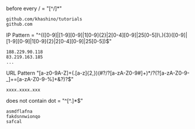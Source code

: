 before every / = "[^\/]*"
```
github.com/khashino/tutorials
github.com
```
IP Pattern = "^(([0-9]|[1-9][0-9]|1[0-9]{2}|2[0-4][0-9]|25[0-5])\\.){3}([0-9]|[1-9][0-9]|1[0-9]{2}|2[0-4][0-9]|25[0-5])$"
```
188.229.90.118
83.219.163.185
...
```
URL Pattern "[a-z0-9A-Z]+(\.[a-z]{2,})(#?\/?[a-zA-Z0-9#]+)*\/?(\?[a-zA-Z0-9-_]+=[a-zA-Z0-9-%]+&?)?$"
```
xxxx.xxxx.xxx
```
does not contain dot = "^[^.]*$"
```
asmdflafna
fakdsnnwionqo
safcal
```
